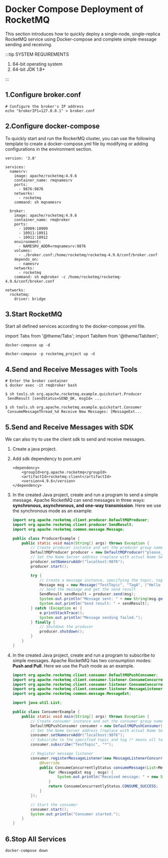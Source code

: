 # Docker Compose Deployment of RocketMQ

This section introduces how to quickly deploy a single-node, single-replica RocketMQ service using Docker-compose and complete simple message sending and receiving.

:::tip SYSTEM REQUIREMENTS

1. 64-bit operating system
2. 64-bit JDK 1.8+

:::
## 1.Configure broker.conf
```shell
# Configure the broker's IP address
echo "brokerIP1=127.0.0.1" > broker.conf
```

## 2.Configure docker-compose
To quickly start and run the RockerMQ cluster, you can use the following template to create a docker-compose.yml file by modifying or adding configurations in the environment section.
```text
version: '3.8'

services:
  namesrv:
    image: apache/rocketmq:4.9.6
    container_name: rmqnamesrv
    ports:
      - 9876:9876
    networks:
      - rocketmq
    command: sh mqnamesrv

  broker:
    image: apache/rocketmq:4.9.6
    container_name: rmqbroker
    ports:
      - 10909:10909
      - 10911:10911
      - 10912:10912
    environment:
      - NAMESRV_ADDR=rmqnamesrv:9876
    volumes:
      - ./broker.conf:/home/rocketmq/rocketmq-4.9.6/conf/broker.conf
    depends_on:
      - namesrv
    networks:
      - rocketmq
    command: sh mqbroker -c /home/rocketmq/rocketmq-4.9.6/conf/broker.conf

networks:
  rocketmq:
    driver: bridge
```

## 3.Start RocketMQ
Start all defined services according to the docker-compose.yml file.

import Tabs from '@theme/Tabs';
import TabItem from '@theme/TabItem';

<Tabs>
<TabItem value="Linux" label="Linux" default >

```code
docker-compose up -d
```

</TabItem>
<TabItem value="Windows" label="Windows" default>

```code
docker-compose -p rocketmq_project up -d
```
</TabItem>
</Tabs>

## 4.Send and Receive Messages with Tools
```shell
# Enter the broker container
$ docker exec -it rmqbroker bash

$ sh tools.sh org.apache.rocketmq.example.quickstart.Producer
 SendResult [sendStatus=SEND_OK, msgId= ...

$ sh tools.sh org.apache.rocketmq.example.quickstart.Consumer
 ConsumeMessageThread_%d Receive New Messages: [MessageExt...
```

## 5.Send and Receive Messages with SDK

We can also try to use the client sdk to send and receive messages.

1. Create a java project.

2. Add sdk dependency to pom.xml

   ```
   <dependency>
       <groupId>org.apache.rocketmq</groupId>
       <artifactId>rocketmq-client</artifactId>
       <version>4.9.6</version>
   </dependency>
   ```

3. In the created Java project, create and run a program to send a simple message. Apache RocketMQ can send messages in three ways: **synchronous, asynchronous, and one-way transmission**. Here we use the synchronous mode as an example:

   ```java
   import org.apache.rocketmq.client.producer.DefaultMQProducer;
   import org.apache.rocketmq.client.producer.SendResult;
   import org.apache.rocketmq.common.message.Message;
   
   public class ProducerExample {
       public static void main(String[] args) throws Exception {
           // Create producer instance and set the producer group name
           DefaultMQProducer producer = new DefaultMQProducer("please_rename_unique_group_name");
           // Set the Name Server address (replace with actual Name Server address)
           producer.setNamesrvAddr("localhost:9876");
           producer.start();
   
           try {
               // Create a message instance, specifying the topic, tag, and message body
               Message msg = new Message("TestTopic", "TagA", ("Hello RocketMQ").getBytes());
               // Send the message and get the send result
               SendResult sendResult = producer.send(msg);
               System.out.println("Message sent: " + new String(msg.getBody()));
               System.out.println("Send result: " + sendResult);
           } catch (Exception e) {
               e.printStackTrace();
               System.out.println("Message sending failed.");
           } finally {
               // Shutdown the producer
               producer.shutdown();
           }
       }
   }
   ```

4. In the created Java project, create and run a program to subscribe to simple messages. Apache RocketMQ has two consumption modes: **Push and Pull**. Here we use the Push mode as an example.

   ```java
   import org.apache.rocketmq.client.consumer.DefaultMQPushConsumer;
   import org.apache.rocketmq.client.consumer.listener.ConsumeConcurrentlyContext;
   import org.apache.rocketmq.client.consumer.listener.ConsumeConcurrentlyStatus;
   import org.apache.rocketmq.client.consumer.listener.MessageListenerConcurrently;
   import org.apache.rocketmq.common.message.MessageExt;
   
   import java.util.List;
   
   public class ConsumerExample {
       public static void main(String[] args) throws Exception {
           // Create consumer instance and set the consumer group name
           DefaultMQPushConsumer consumer = new DefaultMQPushConsumer("please_rename_unique_group_name");
           // Set the Name Server address (replace with actual Name Server address)
           consumer.setNamesrvAddr("localhost:9876");
           // Subscribe to the specified topic and tag (* means all tags)
           consumer.subscribe("TestTopic", "*");
   
           // Register message listener
           consumer.registerMessageListener(new MessageListenerConcurrently() {
               @Override
               public ConsumeConcurrentlyStatus consumeMessage(List<MessageExt> msgs, ConsumeConcurrentlyContext context) {
                   for (MessageExt msg : msgs) {
                       System.out.println("Received message: " + new String(msg.getBody()));
                   }
                   return ConsumeConcurrentlyStatus.CONSUME_SUCCESS;
               }
           });
   
           // Start the consumer
           consumer.start();
           System.out.println("Consumer started.");
       }
   }
   ```

## 6.Stop All Services

```shell
docker-compose down
```